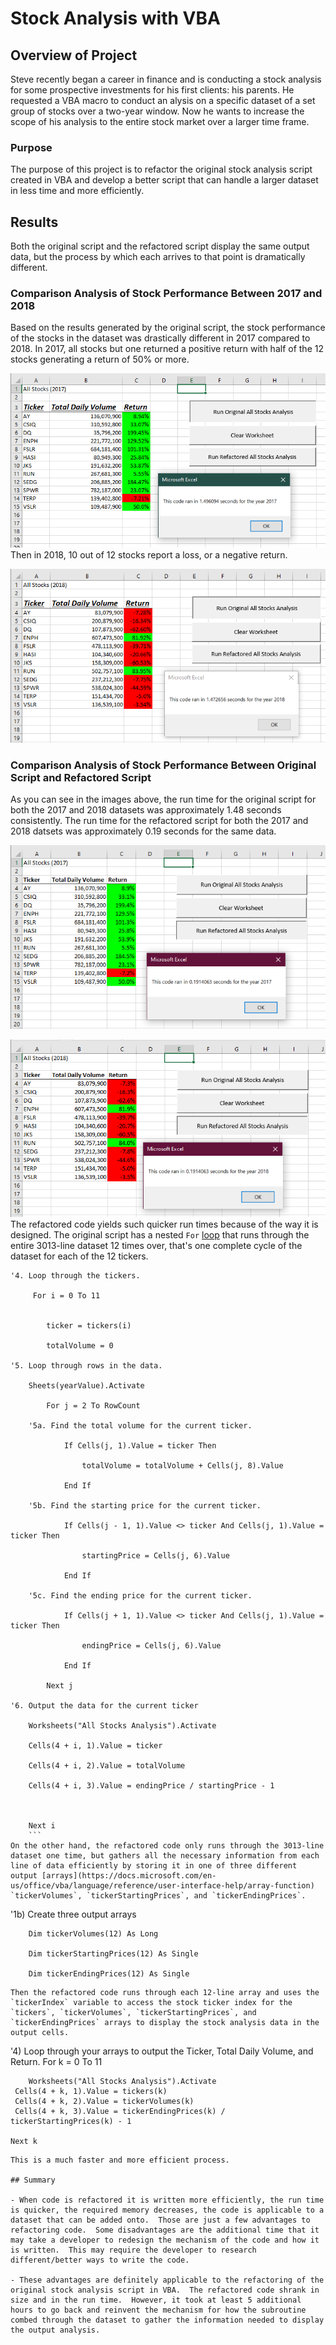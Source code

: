 # Stock Analysis with VBA

## Overview of Project
Steve recently began a career in finance and is conducting a stock analysis for some prospective investments for his first clients: his parents.  He requested a VBA macro to conduct an alysis on a specific dataset of a set group of stocks over a two-year window.  Now he wants to increase the scope of his analysis to the entire stock market over a larger time frame.
### Purpose
The purpose of this project is to refactor the original stock analysis script created in VBA and develop a better script that can handle a larger dataset in less time and more efficiently.
## Results
Both the original script and the refactored script display the same output data, but the process by which each arrives to that point is dramatically different.
### Comparison Analysis of Stock Performance Between 2017 and 2018

Based on the results generated by the original script, the stock performance of the stocks in the dataset was drastically different in 2017 compared to 2018.  In 2017, all stocks but one returned a positive return with half of the 12 stocks generating a return of 50% or more.  

![original_2017](https://github.com/mewers2/stock-analysis/blob/main/Resources/Original_Script_2017.png)
Then in 2018, 10 out of 12 stocks report a loss, or a negative return.

![original_2018](https://github.com/mewers2/stock-analysis/blob/main/Resources/Original_Script_2018.png)

### Comparison Analysis of Stock Performance Between Original Script and Refactored Script

As you can see in the images above, the run time for the original script for both the 2017 and 2018 datasets was approximately 1.48 seconds consistently.  The run time for the refactored script for both the 2017 and 2018 datsets was approximately 0.19 seconds for the same data.  

![challenge_2017](https://github.com/mewers2/stock-analysis/blob/main/Resources/VBA_Challenge_2017.png)

![challenge_2018](https://github.com/mewers2/stock-analysis/blob/main/Resources/VBA_Challenge_2018.png)
The refactored code yields such quicker run times because of the way it is designed.  The original script has a nested `For` [loop](https://docs.microsoft.com/en-us/office/vba/language/concepts/getting-started/using-fornext-statements) that runs through the entire 3013-line dataset 12 times over, that's one complete cycle of the dataset for each of the 12 tickers.  

```
'4. Loop through the tickers.

     For i = 0 To 11
     
     
        ticker = tickers(i)
        
        totalVolume = 0

'5. Loop through rows in the data.

    Sheets(yearValue).Activate
    
        For j = 2 To RowCount
    
    '5a. Find the total volume for the current ticker.
    
            If Cells(j, 1).Value = ticker Then
    
                totalVolume = totalVolume + Cells(j, 8).Value
        
            End If
    
    '5b. Find the starting price for the current ticker.
    
            If Cells(j - 1, 1).Value <> ticker And Cells(j, 1).Value = ticker Then
    
                startingPrice = Cells(j, 6).Value
        
            End If
    
    '5c. Find the ending price for the current ticker.
    
            If Cells(j + 1, 1).Value <> ticker And Cells(j, 1).Value = ticker Then
    
                endingPrice = Cells(j, 6).Value
        
            End If
    
        Next j

'6. Output the data for the current ticker
    
    Worksheets("All Stocks Analysis").Activate
    
    Cells(4 + i, 1).Value = ticker
       
    Cells(4 + i, 2).Value = totalVolume
  
    Cells(4 + i, 3).Value = endingPrice / startingPrice - 1
         
        
              
    Next i
    ```
On the other hand, the refactored code only runs through the 3013-line dataset one time, but gathers all the necessary information from each line of data efficiently by storing it in one of three different output [arrays](https://docs.microsoft.com/en-us/office/vba/language/reference/user-interface-help/array-function) `tickerVolumes`, `tickerStartingPrices`, and `tickerEndingPrices`.  

```
   '1b) Create three output arrays
    
        Dim tickerVolumes(12) As Long

        Dim tickerStartingPrices(12) As Single

        Dim tickerEndingPrices(12) As Single
```
Then the refactored code runs through each 12-line array and uses the `tickerIndex` variable to access the stock ticker index for the `tickers`, `tickerVolumes`, `tickerStartingPrices`, and `tickerEndingPrices` arrays to display the stock analysis data in the output cells. 

```
'4) Loop through your arrays to output the Ticker, Total Daily Volume, and Return.
    For k = 0 To 11
        
        Worksheets("All Stocks Analysis").Activate
     Cells(4 + k, 1).Value = tickers(k)
     Cells(4 + k, 2).Value = tickerVolumes(k)
     Cells(4 + k, 3).Value = tickerEndingPrices(k) / tickerStartingPrices(k) - 1
        
    Next k
 ```   
This is a much faster and more efficient process.
 
## Summary

- When code is refactored it is written more efficiently, the run time is quicker, the required memory decreases, the code is applicable to a dataset that can be added onto.  Those are just a few advantages to refactoring code.  Some disadvantages are the additional time that it may take a developer to redesign the mechanism of the code and how it is written.  This may require the developer to research different/better ways to write the code.

- These advantages are definitely applicable to the refactoring of the original stock analysis script in VBA.  The refactored code shrank in size and in the run time.  However, it took at least 5 additional hours to go back and reinvent the mechanism for how the subroutine combed through the dataset to gather the information needed to display the output analysis.  


